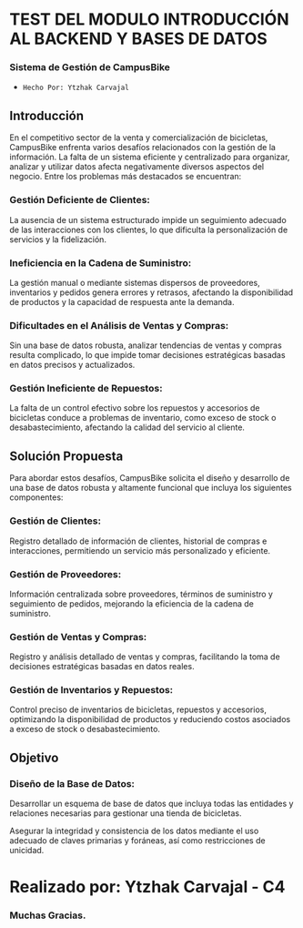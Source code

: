 # TEST DEL MODULO INTRODUCCIÓN AL BACKEND Y BASES DE DATOS
### Sistema de Gestión de CampusBike

- `Hecho Por: Ytzhak Carvajal`



## Introducción
En el competitivo sector de la venta y comercialización de bicicletas, CampusBike enfrenta varios desafíos relacionados con la gestión de la información. La falta de un sistema eficiente y centralizado para organizar, analizar y utilizar datos afecta negativamente diversos aspectos del negocio. Entre los problemas más destacados se encuentran:

### Gestión Deficiente de Clientes: 
 La ausencia de un sistema estructurado impide un seguimiento adecuado de las interacciones con los clientes, lo que dificulta la personalización de servicios y la fidelización.
### Ineficiencia en la Cadena de Suministro:
 La gestión manual o mediante sistemas dispersos de proveedores, inventarios y pedidos genera errores y retrasos, afectando la disponibilidad de productos y la capacidad de respuesta ante la demanda.
### Dificultades en el Análisis de Ventas y Compras:
 Sin una base de datos robusta, analizar tendencias de ventas y compras resulta complicado, lo que impide tomar decisiones estratégicas basadas en datos precisos y actualizados.
### Gestión Ineficiente de Repuestos:
 La falta de un control efectivo sobre los repuestos y accesorios de bicicletas conduce a problemas de inventario, como exceso de stock o desabastecimiento, afectando la calidad del servicio al cliente.

## Solución Propuesta
Para abordar estos desafíos, CampusBike solicita el diseño y desarrollo de una base de datos robusta y altamente funcional que incluya los siguientes componentes:

### Gestión de Clientes:
 Registro detallado de información de clientes, historial de compras e interacciones, permitiendo un servicio más personalizado y eficiente.
### Gestión de Proveedores:
 Información centralizada sobre proveedores, términos de suministro y seguimiento de pedidos, mejorando la eficiencia de la cadena de suministro.
### Gestión de Ventas y Compras:
 Registro y análisis detallado de ventas y compras, facilitando la toma de decisiones estratégicas basadas en datos reales.
### Gestión de Inventarios y Repuestos:
 Control preciso de inventarios de bicicletas, repuestos y accesorios, optimizando la disponibilidad de productos y reduciendo costos asociados a exceso de stock o desabastecimiento.

## Objetivo
### Diseño de la Base de Datos:
 Desarrollar un esquema de base de datos que incluya todas las entidades y relaciones necesarias para gestionar una tienda de bicicletas.

Asegurar la integridad y consistencia de los datos mediante el uso adecuado de claves primarias y foráneas, así como restricciones de unicidad.

# Realizado por: Ytzhak Carvajal - C4
### Muchas Gracias.
